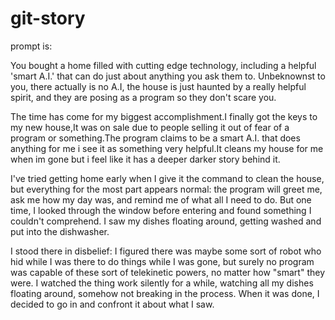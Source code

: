 # git-story
prompt is:

You bought a home filled with cutting edge technology, including a helpful 'smart A.I.' that can do just about anything you ask them to. 
Unbeknownst to you, there actually is no A.I, the house is just haunted by a really helpful spirit, and they are posing as a program so they don't scare you.

The time has come for my biggest accomplishment.I finally got the keys to my new house,It was on sale due to people selling it out of fear of a program or something.The program claims to be a smart A.I. that does anything for me i see it as something very helpful.It cleans my house for me when im gone but i feel like it has a deeper darker story behind it.

I've tried getting home early when I give it the command to clean the house, but everything for the most part appears normal: the program will greet me, ask me how my day was, and remind me of what all I need to do. But one time, I looked through the window before entering and found something I couldn't comprehend. I saw my dishes floating around, getting washed and put into the dishwasher.

I stood there in disbelief: I figured there was maybe some sort of robot who hid while I was there to do things while I was gone, but surely no program was capable of these sort of telekinetic powers, no matter how "smart" they were. I watched the thing work silently for a while, watching all my dishes floating around, somehow not breaking in the process. When it was done, I decided to go in and confront it about what I saw.
